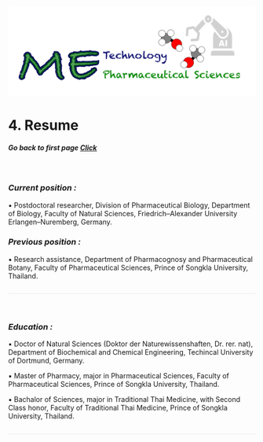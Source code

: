 ![](/images/cv-header.png)


# 4. Resume


##### Go back to first page [Click](/online_cv/README.md)

&nbsp;&nbsp;


### *Current position :*


:black_small_square: Postdoctoral researcher, Division of Pharmaceutical Biology, Department of Biology,
Faculty of Natural Sciences, Friedrich–Alexander University Erlangen–Nuremberg, Germany.


### *Previous position :*


:black_small_square: Research assistance, Department of Pharmacognosy and Pharmaceutical Botany, Faculty of Pharmaceutical Sciences, Prince of Songkla University, Thailand.


![](/images/line04.png)

&nbsp;&nbsp;

### *Education :*

:black_small_square: Doctor of Natural Sciences (Doktor der Naturewissenshaften, Dr. rer. nat), 
Department of Biochemical and Chemical Engineering, Techincal University of Dortmund, Germany.


:black_small_square: Master of Pharmacy, major in Pharmaceutical Sciences, Faculty of Pharmaceutical Sciences,
Prince of Songkla University, Thailand.


:black_small_square: Bachalor of Sciences, major in Traditional Thai Medicine, with Second Class honor, Faculty of Traditional Thai Medicine,
Prince of Songkla University, Thailand.


![](/images/line04.png)
